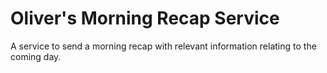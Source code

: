 # Oliver's Morning Recap Service
A service to send a morning recap with relevant information relating to the coming day.